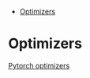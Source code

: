<!--ts-->
   * [Optimizers](#optimizers)

<!-- Added by: gil_diy, at: Mon 17 Jan 2022 09:43:22 IST -->

<!--te-->

# Optimizers

[Pytorch optimizers](https://pytorch.org/docs/1.9.1/optim.html)

